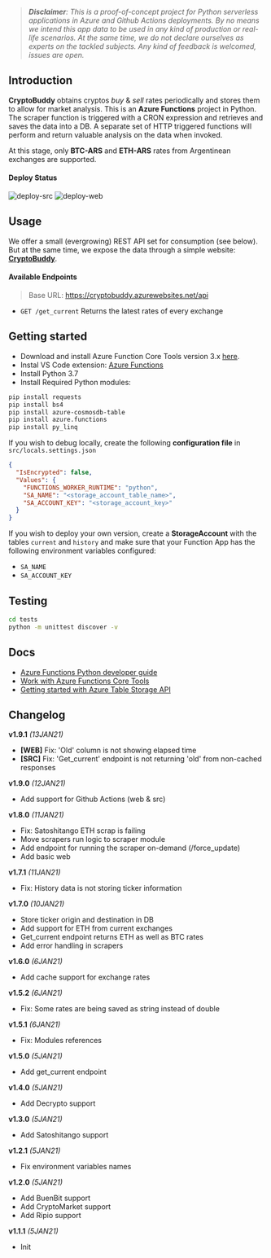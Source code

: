 > ***Disclaimer**: This is a proof-of-concept project for Python serverless applications in Azure and Github Actions deployments. By no means we intend this app data to be used in any kind of production or real-life scenarios. At the same time, we do not declare ourselves as experts on the tackled subjects. Any kind of feedback is welcomed, issues are open.*

## Introduction

**CryptoBuddy** obtains cryptos *buy* & *sell* rates periodically and stores them to allow for market analysis. This is an **Azure Functions** project in Python. The scraper function is triggered with a CRON expression and retrieves and saves the data into a DB. A separate set of HTTP triggered functions will perform and return valuable analysis on the data when invoked.

At this stage, only **BTC-ARS** and **ETH-ARS** rates from Argentinean exchanges are supported.

#### Deploy Status

![deploy-src](https://github.com/soulasvalentin/cryptobuddy/workflows/deploy-src/badge.svg?branch=main)
![deploy-web](https://github.com/soulasvalentin/cryptobuddy/workflows/deploy-web/badge.svg)

## Usage

We offer a small (evergrowing) REST API set for consumption (see below). But at the same time, we expose the data through a simple website: [**CryptoBuddy**](https://tinyurl.com/cryptobuddy).

#### Available Endpoints

> Base URL: https://cryptobuddy.azurewebsites.net/api

- `GET /get_current` Returns the latest rates of every exchange

## Getting started

- Download and install Azure Function Core Tools version 3.x [here](https://docs.microsoft.com/en-us/azure/azure-functions/functions-run-local?tabs=windows%2Ccsharp%2Cbash#install-the-azure-functions-core-tools).
- Instal VS Code extension: [Azure Functions](https://marketplace.visualstudio.com/items?itemName=ms-azuretools.vscode-azurefunctions)
- Install Python 3.7
- Install Required Python modules:

```bash
pip install requests
pip install bs4
pip install azure-cosmosdb-table
pip install azure.functions
pip install py_linq
```

If you wish to debug locally, create the following **configuration file** in `src/locals.settings.json`

```json
{
  "IsEncrypted": false,
  "Values": {
    "FUNCTIONS_WORKER_RUNTIME": "python",
    "SA_NAME": "<storage_account_table_name>",
    "SA_ACCOUNT_KEY": "<storage_account_key>"
  }
}
```

If you wish to deploy your own version, create a **StorageAccount** with the tables `current` and `history` and make sure that your Function App has the following environment variables configured:
- `SA_NAME`
- `SA_ACCOUNT_KEY`

## Testing

```bash
cd tests
python -m unittest discover -v
```

## Docs

- [Azure Functions Python developer guide](https://docs.microsoft.com/en-us/azure/azure-functions/functions-reference-python)
- [Work with Azure Functions Core Tools](https://docs.microsoft.com/en-us/azure/azure-functions/functions-run-local?tabs=windows%2Cpython%2Cbash)
- [Getting started with Azure Table Storage API](https://docs.microsoft.com/en-us/azure/cosmos-db/table-storage-how-to-use-python)

## Changelog

**v1.9.1** *(13JAN21)*

- **[WEB]** Fix: 'Old' column is not showing elapsed time
- **[SRC]** Fix: 'Get_current' endpoint is not returning 'old' from non-cached responses

**v1.9.0** *(12JAN21)*

- Add support for Github Actions (web & src)

**v1.8.0** *(11JAN21)*

- Fix: Satoshitango ETH scrap is failing
- Move scrapers run logic to scraper module
- Add endpoint for running the scraper on-demand (/force_update)
- Add basic web

**v1.7.1** *(11JAN21)*

- Fix: History data is not storing ticker information

**v1.7.0** *(10JAN21)*

- Store ticker origin and destination in DB
- Add support for ETH from current exchanges
- Get_current endpoint returns ETH as well as BTC rates
- Add error handling in scrapers

**v1.6.0** *(6JAN21)*

- Add cache support for exchange rates

**v1.5.2** *(6JAN21)*

- Fix: Some rates are being saved as string instead of double

**v1.5.1** *(6JAN21)*

- Fix: Modules references

**v1.5.0** *(5JAN21)*

- Add get_current endpoint

**v1.4.0** *(5JAN21)*

- Add Decrypto support

**v1.3.0** *(5JAN21)*

- Add Satoshitango support

**v1.2.1** *(5JAN21)*

- Fix environment variables names

**v1.2.0** *(5JAN21)*

- Add BuenBit support
- Add CryptoMarket support
- Add Ripio support

**v1.1.1** *(5JAN21)*

 - Init

